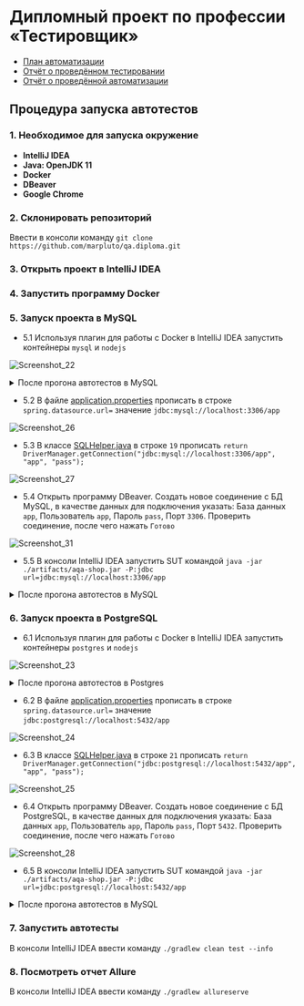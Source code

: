 # Дипломный проект по профессии «Тестировщик»
- [План автоматизации](https://github.com/marpluto/qa.diploma/blob/master/Plan.md)
- [Отчёт о проведённом тестировании](https://github.com/marpluto/qa.diploma/blob/master/report/Report.md)
- [Отчёт о проведённой автоматизации](https://github.com/marpluto/qa.diploma/blob/master/report/Summary.md)

## Процедура запуска автотестов
### 1. Необходимое для запуска окружение
- **IntelliJ IDEA**
- **Java: OpenJDK 11**
- **Docker**
- **DBeaver**
- **Google Chrome**

### 2. Склонировать репозиторий
Ввести в консоли команду `git clone https://github.com/marpluto/qa.diploma.git`

### 3. Открыть проект в IntelliJ IDEA

### 4. Запустить программу Docker

### 5. Запуск проекта в MySQL
- 5.1 Используя плагин для работы с Docker в IntelliJ IDEA запустить контейнеры `mysql` и `nodejs`

![Screenshot_22](https://github.com/marpluto/qa.diploma/assets/120597031/1017d250-e19b-401e-a47c-916d04539c6b)


<details><summary>После прогона автотестов в MySQL</summary>
  Завершить работу контейнеров командой Down
</details>


- 5.2 В файле [application.properties](application.properties) прописать в строке `spring.datasource.url=` значение `jdbc:mysql://localhost:3306/app`

![Screenshot_26](https://github.com/marpluto/qa.diploma/assets/120597031/b8cd8a0f-e341-4e1f-9ec3-1e09d82a6da9)

- 5.3 В классе [SQLHelper.java](src%2Ftest%2Fjava%2Fru%2Fnetology%2Fdata%2FSQLHelper.java) в строке `19` прописать `return DriverManager.getConnection("jdbc:mysql://localhost:3306/app", "app", "pass");`

![Screenshot_27](https://github.com/marpluto/qa.diploma/assets/120597031/b7ce788b-e81d-4250-bf8e-7630f1a7b7ef)


- 5.4 Открыть программу DBeaver. Создать новое соединение с БД MySQL, в качестве данных для подключения указать: База данных `app`, Пользователь `app`, Пароль `pass`, Порт `3306`. Проверить соединение, после чего нажать `Готово`

![Screenshot_31](https://github.com/marpluto/qa.diploma/assets/120597031/2c14be72-5509-4bf4-9f7c-31c8d64ca359)


- 5.5 В консоли IntelliJ IDEA запустить SUT командой `java -jar ./artifacts/aqa-shop.jar -P:jdbc url=jdbc:mysql://localhost:3306/app`
<details><summary>После прогона автотестов в MySQL</summary>
Завершить работу SUT, можно использовать сочетание клавиш ctrl+C (cmd+C для macOS).
</details> 

### 6. Запуск проекта в PostgreSQL
- 6.1 Используя плагин для работы с Docker в IntelliJ IDEA запустить контейнеры `postgres` и `nodejs`

![Screenshot_23](https://github.com/marpluto/qa.diploma/assets/120597031/d636f843-3b15-4099-ac5b-ae9ac5f8fa83)


<details><summary>После прогона автотестов в Postgres</summary>
Завершить работу контейнеров командой Down.
</details>

- 6.2 В файле [application.properties](application.properties) прописать в строке `spring.datasource.url=` значение `jdbc:postgresql://localhost:5432/app`

![Screenshot_24](https://github.com/marpluto/qa.diploma/assets/120597031/b908bb50-a13c-4a48-9247-5e6c5b63626b)


- 6.3 В классе [SQLHelper.java](src%2Ftest%2Fjava%2Fru%2Fnetology%2Fdata%2FSQLHelper.java) в строке `21` прописать `return DriverManager.getConnection("jdbc:postgresql://localhost:5432/app", "app", "pass");`

![Screenshot_25](https://github.com/marpluto/qa.diploma/assets/120597031/1e7f6711-5c7d-4d85-98ee-161388ba664b)


- 6.4 Открыть программу DBeaver. Создать новое соединение с БД PostgreSQL, в качестве данных для подключения указать: База данных `app`, Пользователь `app`, Пароль `pass`, Порт `5432`. Проверить соединение, после чего нажать `Готово`

![Screenshot_28](https://github.com/marpluto/qa.diploma/assets/120597031/dddcb3c6-a024-470a-b6c1-36d986094494)


- 6.5 В консоли IntelliJ IDEA запустить SUT командой `java -jar ./artifacts/aqa-shop.jar -P:jdbc url=jdbc:postgresql://localhost:5432/app`
<details><summary>После прогона автотестов в MySQL</summary>
Завершить работу SUT, можно использовать сочетание клавиш ctrl+C (cmd+C для macOS).
</details>

### 7. Запустить автотесты
В консоли IntelliJ IDEA ввести команду `./gradlew clean test --info`

### 8. Посмотреть отчет Allure
В консоли IntelliJ IDEA ввести команду `./gradlew allureserve`
